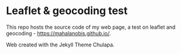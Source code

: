 # Leaflet & geocoding test

This repo hosts the source code of my web page, a test on leaflet and geocoding - https://mahalanobis.github.io/.

Web created with the Jekyll Theme Chulapa.
